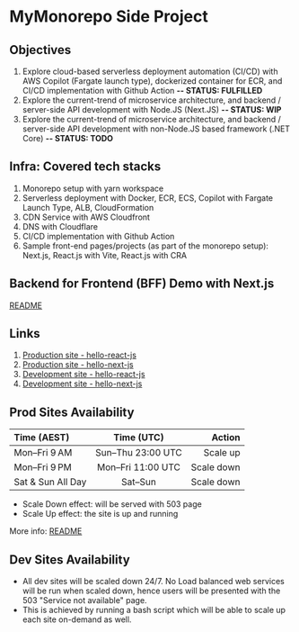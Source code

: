 # MyMonorepo Side Project

## Objectives
1. Explore cloud-based serverless deployment automation (CI/CD) with AWS Copilot (Fargate launch type), dockerized container for ECR, and CI/CD implementation with Github Action 
**-- STATUS: FULFILLED**
2. Explore the current-trend of microservice architecture, and backend / server-side API development with Node.JS (Next.JS) 
**-- STATUS: WIP**
3. Explore the current-trend of microservice architecture, and backend / server-side API development with non-Node.JS based framework (.NET Core) 
**-- STATUS: TODO**   

## Infra: Covered tech stacks
1. Monorepo setup with yarn workspace
2. Serverless deployment with Docker, ECR, ECS, Copilot with Fargate Launch Type, ALB, CloudFormation
3. CDN Service with AWS Cloudfront
4. DNS with Cloudflare
6. CI/CD implementation with Github Action
6. Sample front-end pages/projects (as part of the monorepo setup): Next.js, React.js with Vite, React.js with CRA 

## Backend for Frontend (BFF) Demo with Next.js
[README](https://github.com/hey-you-d/mymonorepo/blob/master/myapps/hello-next-js/README.md)

## Links
1. [Production site - hello-react-js](https://www.yudimankwanmas.com)
2. [Production site - hello-next-js](https://www.yudimankwanmas.com/hello-next-js) 
3. [Development site - hello-react-js](https://dev.yudimankwanmas.com)
4. [Development site - hello-next-js](https://dev.yudimankwanmas.com/hello-next-js) 

## Prod Sites Availability
| Time (AEST)         | Time (UTC)         | Action     |
| :------------------ | :----------------: | ---------: |
| Mon–Fri 9 AM        | Sun–Thu 23:00 UTC  | Scale up   |
| Mon–Fri 9 PM        | Mon–Fri 11:00 UTC  | Scale down |
| Sat & Sun All Day   | Sat–Sun            | Scale down |

* Scale Down effect: will be served with 503 page
* Scale Up effect: the site is up and running

More info: [README](https://github.com/hey-you-d/mymonorepo/blob/dev/copilot/mymonorepo-svc-lb-hello-next-js-trial-1-prod/overrides/README.md)

## Dev Sites Availability
* All dev sites will be scaled down 24/7. No Load balanced web services will be run when scaled down, hence users will be presented with the 503 "Service not available" page. 
* This is achieved by running a bash script which will be able to scale up each site on-demand as well. 
